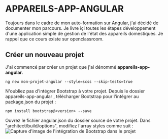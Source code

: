 # APPAREILS-APP-ANGULAR
Toujours dans le cadre de mon auto-formation sur Angular, j'ai décidé de documenter mon parcours. Je livre içi toutes les étapes développement d'une application simple de gestion de l'état des appareils domestiques. Je rappel que ce cours existe sur openclassroom.

## Créer un nouveau projet
J'ai commencé par créer un projet que j'ai dénommé **appareils-app-angular**.

`ng new mon-projet-angular --style=scss --skip-tests=true`

N'oubliez pas d'intégrer Bootstrap à votre projet.
Depuis le dossier  appareils-app-angular , télécharger Bootstrap pour l'intégrer au package.json du projet :

`npm install bootstrap@<version> --save`

Ouvrez le fichier  angular.json  du dossier source de votre projet.  Dans "architect/build/options", modifiez l'array  styles  comme suit :
![Capture d'image de l'intégration de Bootstrap dans le projet](https://i.ibb.co/k8M3Dr0/integratebootstrap.png)